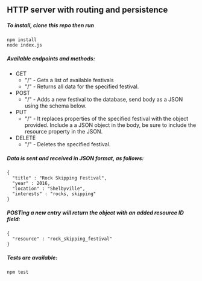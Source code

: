 ## HTTP server with routing and persistence

##### To install, clone this repo then run

    npm install
    node index.js

##### Available endpoints and methods:
- GET
  - "/" - Gets a list of available festivals
  - "/<resource>" - Returns all data for the specified festival.
- POST
  - "/" - Adds a new festival to the database, send body as a JSON using the schema below.
- PUT
  - "/<resource>" - It replaces properties of the specified festival with the object provided. Include a a JSON object in the body, be sure to include the resource property in the JSON.
- DELETE
  - "/<resource>" - Deletes the specified festival.

##### Data is sent and received in JSON format, as follows:

    {
      "title" : "Rock Skipping Festival",
      "year" : 2016,
      "location" : "Shelbyville",
      "interests" : "rocks, skipping"
    }

##### POSTing a new entry will return the object with an added resource ID field:

    {
      "resource" : "rock_skipping_festival"
    }

##### Tests are available:

    npm test
